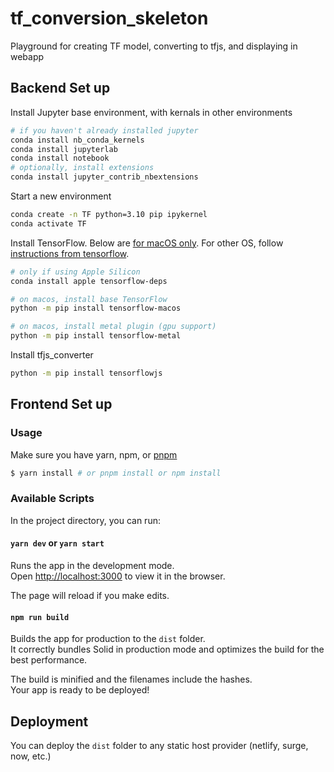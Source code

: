 # tf_conversion_skeleton

Playground for creating TF model, converting to tfjs, and displaying in webapp

## Backend Set up

Install Jupyter base environment, with kernals in other environments

```zsh
# if you haven't already installed jupyter
conda install nb_conda_kernels
conda install jupyterlab
conda install notebook
# optionally, install extensions
conda install jupyter_contrib_nbextensions
```

Start a new environment

```zsh
conda create -n TF python=3.10 pip ipykernel
conda activate TF
```

Install TensorFlow. Below are [for macOS only](https://developer.apple.com/metal/tensorflow-plugin/). For other OS, follow [instructions from tensorflow](https://www.tensorflow.org/install/pip#linux).

```zsh
# only if using Apple Silicon
conda install apple tensorflow-deps

# on macos, install base TensorFlow
python -m pip install tensorflow-macos

# on macos, install metal plugin (gpu support)
python -m pip install tensorflow-metal
```

Install tfjs_converter

```zsh
python -m pip install tensorflowjs
```

## Frontend Set up

### Usage

Make sure you have yarn, npm, or [pnpm](https://pnpm.io)

```bash
$ yarn install # or pnpm install or npm install
```

### Available Scripts

In the project directory, you can run:

#### `yarn dev` or `yarn start`

Runs the app in the development mode.<br>
Open [http://localhost:3000](http://localhost:3000) to view it in the browser.

The page will reload if you make edits.<br>

#### `npm run build`

Builds the app for production to the `dist` folder.<br>
It correctly bundles Solid in production mode and optimizes the build for the best performance.

The build is minified and the filenames include the hashes.<br>
Your app is ready to be deployed!

## Deployment

You can deploy the `dist` folder to any static host provider (netlify, surge, now, etc.)
